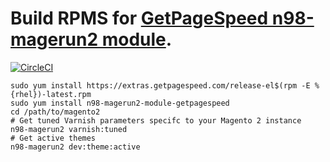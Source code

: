 # Build RPMS for [GetPageSpeed n98-magerun2 module](https://github.com/GetPageSpeed/n98-magerun2-module-getpagespeed).

[![CircleCI](https://circleci.com/gh/GetPageSpeed/n98-magerun2-module-getpagespeed-rpm/tree/master.svg?style=svg)](https://circleci.com/gh/GetPageSpeed/n98-magerun2-module-getpagespeed-rpm/tree/master)

``` 
sudo yum install https://extras.getpagespeed.com/release-el$(rpm -E %{rhel})-latest.rpm
sudo yum install n98-magerun2-module-getpagespeed
cd /path/to/magento2
# Get tuned Varnish parameters specifc to your Magento 2 instance
n98-magerun2 varnish:tuned 
# Get active themes
n98-magerun2 dev:theme:active
```